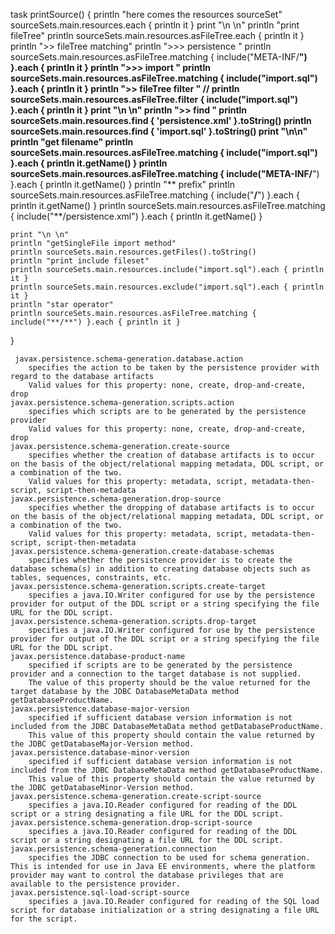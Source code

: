 task printSource() {
    println "here comes the resources sourceSet"
    sourceSets.main.resources.each { println it }
    print "\n \n"
    println "print fileTree"
    println sourceSets.main.resources.asFileTree.each { println it }
    println ">> fileTree matching"
    println ">>> persistence "
    println sourceSets.main.resources.asFileTree.matching { include("META-INF/**") }.each { println it }
    println ">>> import "
    println sourceSets.main.resources.asFileTree.matching { include("import.sql") }.each { println it }
    println ">> fileTree filter "
    // println sourceSets.main.resources.asFileTree.filter { include("import.sql") }.each { println it }
    print "\n \n"
    println ">> find "
    println sourceSets.main.resources.find { 'persistence.xml' }.toString()
    println sourceSets.main.resources.find { 'import.sql' }.toString()
    print "\n\n"
    println "get filename"
    println sourceSets.main.resources.asFileTree.matching { include("import.sql") }.each { println it.getName() }
    println sourceSets.main.resources.asFileTree.matching { include("META-INF/**") }.each { println it.getName() }
    println "** prefix"
    println sourceSets.main.resources.asFileTree.matching { include("**/**") }.each { println it.getName() }
    println sourceSets.main.resources.asFileTree.matching { include("**/persistence.xml") }.each {
        println it.getName()
    }

    print "\n \n"
    println "getSingleFile import method"
    println sourceSets.main.resources.getFiles().toString()
    println "print include fileset"
    println sourceSets.main.resources.include("import.sql").each { println it }
    println sourceSets.main.resources.exclude("import.sql").each { println it }
    println "star operator"
    println sourceSets.main.resources.asFileTree.matching { include("**/**") }.each { println it }
}






     javax.persistence.schema-generation.database.action
        specifies the action to be taken by the persistence provider with regard to the database artifacts
        Valid values for this property: none, create, drop-and-create, drop
    javax.persistence.schema-generation.scripts.action
        specifies which scripts are to be generated by the persistence provider
        Valid values for this property: none, create, drop-and-create, drop
    javax.persistence.schema-generation.create-source
        specifies whether the creation of database artifacts is to occur on the basis of the object/relational mapping metadata, DDL script, or a combination of the two.
        Valid values for this property: metadata, script, metadata-then-script, script-then-metadata
    javax.persistence.schema-generation.drop-source
        specifies whether the dropping of database artifacts is to occur on the basis of the object/relational mapping metadata, DDL script, or a combination of the two.
        Valid values for this property: metadata, script, metadata-then-script, script-then-metadata
    javax.persistence.schema-generation.create-database-schemas
        specifies whether the persistence provider is to create the database schema(s) in addition to creating database objects such as tables, sequences, constraints, etc.
    javax.persistence.schema-generation.scripts.create-target
        specifies a java.IO.Writer configured for use by the persistence provider for output of the DDL script or a string specifying the file URL for the DDL script.
    javax.persistence.schema-generation.scripts.drop-target
        specifies a java.IO.Writer configured for use by the persistence provider for output of the DDL script or a string specifying the file URL for the DDL script.
    javax.persistence.database-product-name
        specified if scripts are to be generated by the persistence provider and a connection to the target database is not supplied.
        The value of this property should be the value returned for the target database by the JDBC DatabaseMetaData method getDatabaseProductName.
    javax.persistence.database-major-version
        specified if sufficient database version information is not included from the JDBC DatabaseMetaData method getDatabaseProductName.
        This value of this property should contain the value returned by the JDBC getDatabaseMajor-Version method.
    javax.persistence.database-minor-version
        specified if sufficient database version information is not included from the JDBC DatabaseMetaData method getDatabaseProductName.
        This value of this property should contain the value returned by the JDBC getDatabaseMinor-Version method.
    javax.persistence.schema-generation.create-script-source
        specifies a java.IO.Reader configured for reading of the DDL script or a string designating a file URL for the DDL script.
    javax.persistence.schema-generation.drop-script-source
        specifies a java.IO.Reader configured for reading of the DDL script or a string designating a file URL for the DDL script.
    javax.persistence.schema-generation.connection
        specifies the JDBC connection to be used for schema generation. This is intended for use in Java EE environments, where the platform provider may want to control the database privileges that are available to the persistence provider.
    javax.persistence.sql-load-script-source
        specifies a java.IO.Reader configured for reading of the SQL load script for database initialization or a string designating a file URL for the script.